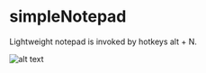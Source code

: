 # simpleNotepad
Lightweight notepad is invoked by hotkeys alt + N.


![alt text](https://i.postimg.cc/cCWv367p/image.png)
